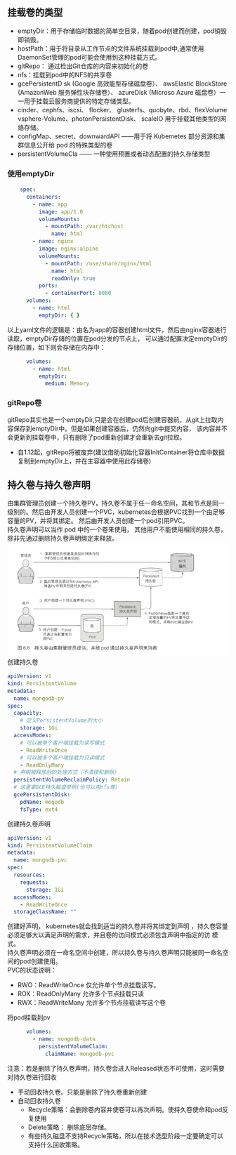 ## 挂载卷的类型
+ emptyDir：用于存储临时数据的简单空目录，随着pod创建而创建，pod销毁即销毁。
+ hostPath：用于将目录从工作节点的文件系统挂载到pod中,通常使用DaemonSet管理的pod可能会使用到这种挂载方式。
+ gitRepo： 通过检出Git仓库的内容来初始化的卷
+ nfs：挂载到pod中的NFS的共享卷
+ gcePersistentD sk (Google 高效能型存储磁盘卷）、 awsElastic BlockStore (AmazonWeb 服务弹性块存储卷）、 azureDisk (Microso
Azure 磁盘卷）一一用于挂载云服务商提供的特定存储类型。
+ cinder、cephfs、iscsi、 flocker、 glusterfs、quobyte、rbd、flexVolume vsphere-Volume、photonPersistentDisk、 scaleIO 用于挂载其他类型的网络存储。
+ configMap、secret、downwardAPI ——用于将 Kubemetes 部分资源和集群信息公开给 pod 的特殊类型的卷
+ persistentVolumeCla —— 一种使用预置或者动态配置的持久存储类型

### 使用emptyDir
```yaml
    spec:
      containers:
        - name: app
          image: app/1.0
          volumeMounts:
            - mountPath: /var/htchost
              name: html
        - name: nginx
          image: nginx:alpine
          volumeMounts:
            - mountPath: /use/share/nginx/html
              name: html
              readOnly: true              
          ports:
            - containerPort: 8080
      volumes:
        - name: html
          emptyDir: { }
```
以上yaml文件的逻辑是：由名为app的容器创建html文件，然后由nginx容器进行读取，emptyDir存储的位置在pod分发的节点上，
可以通过配置决定emptyDir的存储位置，如下则会存储在内存中：
```yaml
      volumes:
        - name: html
          emptyDir:
            medium: Memory
```
### gitRepo卷
gitRepo其实也是一个emptyDir,只是会在创建pod后创建容器前，从git上拉取内容保存到emptyDir中。但是如果创建容器后，仍然向git中提交内容，
该内容并不会更新到挂载卷中，只有删除了pod重新创建才会重新去git拉取。
+ 自1.12起，gitRepo将被废弃(建议借助初始化容器InitContainer将仓库中数据复制到emptyDir上，并在主容器中使用此存储卷)
## 持久卷与持久卷声明
由集群管理员创建一个持久卷PV，持久卷不属于任一命名空间，其和节点是同一级别的。然后由开发人员创建一个PVC，kubernetes会根据PVC找到一个由足够容量的PV，并将其绑定。
然后由开发人员创建一个pod引用PVC。  
持久卷声明可以当作 pod 中的一个卷来使用， 其他用户不能使用相同的持久卷，除非先通过删除持久卷声明绑定来释放。
![持久卷与持久卷声明](../images/1577775074(1).jpg)  
创建持久卷  
```yaml
apiVersion: v1
kind: PersistentVolume
metadata:
  name: mongodb-pv
spec:
  capacity:
    # 定义PersistentVolume的大小
    storage: 1Gi
  accessModes:
    # 可以被单个客户端挂载为读写模式
    - ReadWriteOnce
    # 可以被多个客户端挂载为只读模式
    - ReadOnlyMany
  # 声明被释放后的处理方式（不清理和删除）
  persistentVolumeReclaimPolicy: Retain
  # 这里拿GCE持久磁盘举例(也可以用nfs等)
  gcePersistentDisk:
    pdName: mogodb
    fsType: ext4
```
创建持久卷声明
```yaml
apiVersion: v1
kind: PersistentVolumeClaim
metadata:
  name: mongodb-pvc
spec:
  resources:
    requests:
      storage: 1Gi
  accessModes:
    - ReadWriteOnce
  storageClassName: ""
```
创建好声明， kubernetes就会找到适当的持久卷并将其绑定到声明 ，持久卷容量必须足够大以满足声明的需求，并且卷的访问模式必须包含声明中指定的访
模式。  
持久卷声明必须在一命名空间中创建，所以持久卷与持久卷声明只能被同一命名空间的pod创建使用。  
PVC的状态说明：  
+ RWO：ReadWriteOnce 仅允许单个节点挂载读写。
+ ROX：ReadOnlyMany 允许多个节点挂载只读
+ RWX：ReadWriteMany 允许多个节点挂载读写这个卷

将pod挂载到pv
```yaml
      volumes:
        - name: mongodb-data
          persistentVolumeClaim:
            claimName: mongodb-pvc
```

注意：若是删除了持久卷声明，持久卷会进入Released状态不可使用，这时需要对持久卷进行回收  
+ 手动回收持久卷。只能是删除了持久卷重新创建
+ 自动回收持久卷
    + Recycle策略：会删除卷内容并使卷可以再次声明。使持久卷使命和pod反复使用
    + Delete策略： 删除底层存储。
    + 有些持久磁盘不支持Recycle策略，所以在技术选型阶段一定要确定可以支持什么回收策略。  
    
